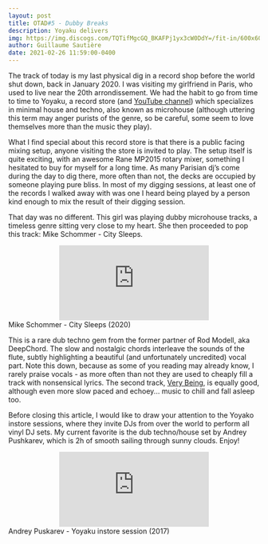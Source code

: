 ```yaml
---
layout: post
title: OTAD#5 - Dubby Breaks
description: Yoyaku delivers
img: https://img.discogs.com/TQTifMgcGQ_BKAFPj1yx3cW0DdY=/fit-in/600x600/filters:strip_icc():format(jpeg):mode_rgb():quality(90)/discogs-images/R-13165596-1554160553-7212.jpeg.jpg
author: Guillaume Sautière
date: 2021-02-26 11:59:00-0400
---
```


The track of today is my last physical dig in a record shop before the world shut down, back in January 2020. I was visiting my girlfriend in Paris, who used to live near the 20th arrondissement. We had the habit to go from time to time to Yoyaku, a record store (and [YouTube channel](https://www.youtube.com/channel/UCtSYkZGP9nkvXPMQgjeEIow)) which specializes in minimal house and techno, also known as microhouse (although uttering this term may anger purists of the genre, so be careful, some seem to love themselves more than the music they play).

What I find special about this record store is that there is a public facing mixing setup, anyone visiting the store is invited to play. The setup itself is quite exciting, with an awesome Rane MP2015 rotary mixer, something I hesitated to buy for myself for a long time. As many Parisian dj’s come during the day to dig there, more often than not, the decks are occupied by someone playing pure bliss. In most of my digging sessions, at least one of the records I walked away with was one I heard being played by a person kind enough to mix the result of their digging session.

That day was no different. This girl was playing dubby microhouse tracks, a timeless genre sitting very close to my heart. She then proceeded to pop this track: Mike Schommer - City Sleeps.

<div class="row">
    <div class="col-sm mt-3 mt-md-0 video" align="center">
        <iframe src="https://www.youtube.com/embed/uYT9y0ZNXfk" frameborder="0" allow="accelerometer; autoplay; encrypted-media; gyroscope; picture-in-picture" allowfullscreen></iframe>
    </div>
</div>

<div class="caption">
    Mike Schommer - City Sleeps (2020)
</div>

This is a rare dub techno gem from the former partner of Rod Modell, aka DeepChord. The slow and nostalgic chords interleave the sounds of the flute, subtly highlighting a beautiful (and unfortunately uncredited) vocal part. Note this down, because as some of you reading may already know, I rarely praise vocals - as more often than not they are used to cheaply fill a track with nonsensical lyrics. The second track, [Very Being](https://youtu.be/Y8G-0VymSyk), is equally good, although even more slow paced and echoey... music to chill and fall asleep too.

Before closing this article, I would like to draw your attention to the Yoyako instore sessions, where they invite DJs from over the world to perform all vinyl DJ sets. My current favorite is the dub techno/house set by Andrey Pushkarev, which is 2h of smooth sailing through sunny clouds. Enjoy!

<div class="row">
    <div class="col-sm mt-3 mt-md-0 video" align="center">
        <iframe src="https://www.youtube.com/embed/-8H0Jc1GfKE" frameborder="0" allow="accelerometer; autoplay; encrypted-media; gyroscope; picture-in-picture" allowfullscreen></iframe>
    </div>
</div>

<div class="caption">
    Andrey Puskarev - Yoyaku instore session (2017)
</div>
